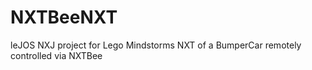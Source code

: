 NXTBeeNXT
=========

 leJOS NXJ project for Lego Mindstorms NXT of a BumperCar remotely controlled via NXTBee